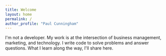 ```yaml
---
title: Welcome
layout: home
permalink: /
author_profile: "Paul Cunningham"
---
```


<p>I'm not a developer. My work is at the intersection of business management, marketing, and technology. I write code to solve problems and answer questions. What I learn along the way, I'll share here.</p>